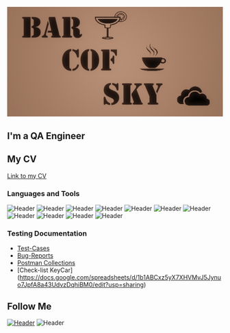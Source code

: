 ![Header](https://github.com/AntonBarkovskii/antonbarkovskii/blob/master/assets/header.jpg)

## I'm a QA Engineer
## My CV
[Link to my CV](https://drive.google.com/file/d/19QT9XRvOAOJIX9qp-aiRgjZz1WhSgGil/view?usp=sharing)

### Languages and Tools
![Header](https://img.shields.io/badge/Jira-090909?style=for-the-badge&logo=jira&logoColor=136be1)
![Header](https://img.shields.io/badge/Qase-090909?style=for-the-badge&logo=qase)
![Header](https://img.shields.io/badge/YouTrack-090909?style=for-the-badge&logo=youtrack)
![Header](https://img.shields.io/badge/AndroidStudio-090909?style=for-the-badge&logo=androidstudio&logoColor=3ad07d)
![Header](https://img.shields.io/badge/Postman-090909?style=for-the-badge&logo=postman&logoColor=f76935)
![Header](https://img.shields.io/badge/Swagger-090909?style=for-the-badge&logo=swagger&logoColor=7ede2b)
![Header](https://img.shields.io/badge/Github-090909?style=for-the-badge&logo=github&logoColor=8cc4d7)
![Header](https://img.shields.io/badge/MySQL-090909?style=for-the-badge&logo=mysql&logoColor=00618a)
![Header](https://img.shields.io/badge/DevTools-090909?style=for-the-badge&logo=googlechrome&logoColor=2674f2)
![Header](https://img.shields.io/badge/Fiddler-090909?style=for-the-badge&logo=fiddler&logoColor=8cc4d7)
![Header](https://img.shields.io/badge/CharlesProxy-090909?style=for-the-badge&logo=charlesproxy&logoColor=8cc4d7)

### Testing Documentation
- [Test-Cases](https://github.com/AntonBarkovskii/test-cases.git)
- [Bug-Reports](https://github.com/AntonBarkovskii/bug-reports.git)
- [Postman Collections](https://github.com/AntonBarkovskii/postman.git)
- [Check-list KeyCar] (https://docs.google.com/spreadsheets/d/1b1ABCxz5yX7XHVMvJ5Jynuo7JpfA8a43UdvzDqhiBM0/edit?usp=sharing)

## Follow Me
[![Header](https://img.shields.io/badge/Telegram-090909?style=for-the-badge&logo=telegram&logoColor=31a5db)](https://t.me/tonybarko)
![Header](https://img.shields.io/badge/Linkedin-090909?style=for-the-badge&logo=linkedin&logoColor=0073b1)
